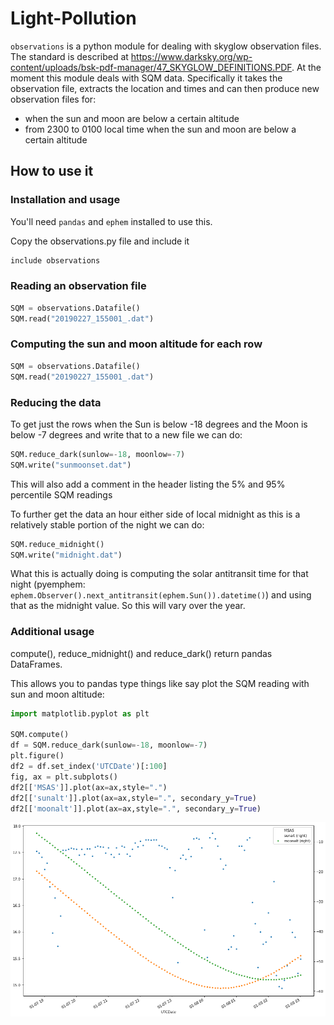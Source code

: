 # Light-Pollution

`observations` is a python module for dealing with skyglow observation files. 
The standard is described at https://www.darksky.org/wp-content/uploads/bsk-pdf-manager/47_SKYGLOW_DEFINITIONS.PDF.
At the moment this module deals with SQM data. Specifically it takes the observation file, extracts the location and times and can then produce new observation files for:
* when the sun and moon are below a certain altitude
* from 2300 to 0100 local time when the sun and moon are below a certain altitude

## How to use it  

### Installation and usage
You'll need `pandas` and `ephem` installed to use this.

Copy the observations.py file and include it
```python
include observations
```
### Reading an observation file
```python
SQM = observations.Datafile()
SQM.read("20190227_155001_.dat")
```
### Computing the sun and moon altitude for each row
```python
SQM = observations.Datafile()
SQM.read("20190227_155001_.dat")
```
### Reducing the data

To get just the rows when the Sun is below -18 degrees and the Moon is below -7 degrees 
and write that to a new file we can do:
````python
SQM.reduce_dark(sunlow=-18, moonlow=-7)
SQM.write("sunmoonset.dat")
````
This will also add a comment in the header listing the 5% and 95% percentile SQM readings

To further get the data an hour either side of local midnight as this is a relatively stable portion 
of the night we can do:
```python
SQM.reduce_midnight()
SQM.write("midnight.dat")
```

What this is actually doing is computing the solar antitransit time for that night 
(pyemphem: `ephem.Observer().next_antitransit(ephem.Sun()).datetime()`) 
and using that as the midnight value. So this will vary over the year.

### Additional usage
compute(), reduce_midnight() and reduce_dark() return pandas DataFrames. 

This allows you to pandas type things like say plot the SQM reading with sun and moon altitude:
```python
import matplotlib.pyplot as plt

SQM.compute()
df = SQM.reduce_dark(sunlow=-18, moonlow=-7)
plt.figure()
df2 = df.set_index('UTCDate')[:100]
fig, ax = plt.subplots()
df2[['MSAS']].plot(ax=ax,style=".")
df2[['sunalt']].plot(ax=ax,style=".", secondary_y=True)
df2[['moonalt']].plot(ax=ax,style=".", secondary_y=True)
```
![plot](doc/plot.png)


